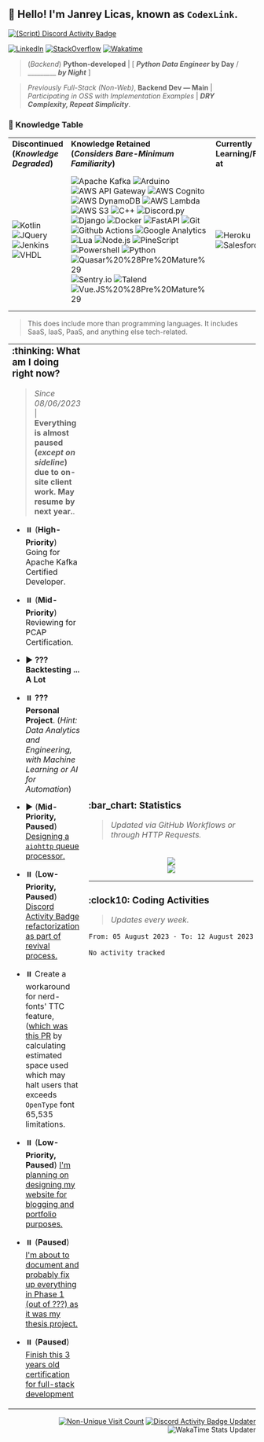 ## 👋 Hello! I'm Janrey Licas, known as `CodexLink`.

[![(Script) Discord Activity Badge](https://badgen.net/badge/Playing%20Game/BattleBit%20Remastered%2C%2029%20minutes%20elapsed.?color=61d800&labelColor=00cd90&icon=discord)](https://github.com/CodexLink/CodexLink)

[![LinkedIn](https://img.shields.io/badge/-My%20LinkedIn-00979D?style=flat&logo=linkedin)](https://linkedin.com/in/CodexLink)
[![StackOverflow](https://img.shields.io/badge/-StackOverflow-F58025?style=flat&logo=stackoverflow&logoColor=white)](https://stackoverflow.com/users/5353223/codexlink)
[![Wakatime](https://wakatime.com/badge/user/b3774db8-dd9f-4205-a646-ef6d27645187.svg)](https://wakatime.com/@b3774db8-dd9f-4205-a646-ef6d27645187)

> (_Backend_) **Python-developed** | [ **_Python Data Engineer_ by Day** / _________ **_by Night_** ]

> _Previously Full-Stack (Non-Web)_, **Backend Dev — Main** | _Participating in OSS with Implementation Examples_ | _**DRY Complexity, Repeat Simplicity**_.

### :scroll: Knowledge Table

<table align="center">
  <tr>
    <td>
      <b>Discontinued<br />(<i>Knowledge Degraded</i>)</b>
    </td>
    <td>
      <b>Knowledge Retained<br />(<i>Considers Bare-Minimum Familiarity</i>)</b>
    </td>
    <td>
      <b>Currently Learning/Focusing at</b>
    </td>
    <td>
      <b>Halted</b>
    </td>
  </tr>
  <tr>
    <td>
      <img alt="Kotlin" src="https://img.shields.io/badge/-Kotlin%20%28Pre%20Mature%29-7F52FF?style=flat&logo=kotlin&logoColor=white"/>
      <img alt="JQuery" src="https://img.shields.io/badge/-JQuery-0769AD?style=flat&logo=jquery&logoColor=white"/>
      <img alt="Jenkins" src="https://img.shields.io/badge/-Jenkins%20%28Pre%20Mature%29-D24939?style=flat&logo=jenkins&logoColor=white"/>
      <img alt="VHDL" src="https://img.shields.io/badge/-VHDL-46A2F1?style=flat&logoColor=white"/>
    </td>
    <td>
        <img alt="Apache Kafka" src="https://img.shields.io/badge/-Apache%20Kafka-231F20?style=flat&logo=apachekafka&logoColor=white"/>
        <img alt="Arduino" src="https://img.shields.io/badge/-Arduino-00979D?style=flat&logo=arduino&logoColor=white"/>
        <img alt="AWS API Gateway" src="https://img.shields.io/badge/-AWS%20API%20Gateway-FF4F8B?style=flat&logo=amazonapigateway&logoColor=white"/>
        <img alt="AWS Cognito" src="https://img.shields.io/badge/-AWS%20Cognito-FF4F8B?style=flat&logo=amazonaws&logoColor=white"/>
        <img alt="AWS DynamoDB" src="https://img.shields.io/badge/-AWS%20DynamoDB-4053D6?style=flat&logo=amazondynamodb&logoColor=white"/>
        <img alt="AWS Lambda" src="https://img.shields.io/badge/-AWS%20Lambda-FF9900?style=flat&logo=awslambda&logoColor=white"/>
        <img alt="AWS S3" src="https://img.shields.io/badge/-AWS%20S3-569A31?style=flat&logo=amazons3&logoColor=white"/>
        <img alt="C++" src="https://img.shields.io/badge/-C%2B%2B-00599C?style=flat-&logo=c%2B%2B&logoColor=white"/>
        <img alt="Discord.py" src="https://img.shields.io/badge/-Discord.py-7289DA?style=flat&logo=discord&logoColor=white"/>
        <img alt="Django" src="https://img.shields.io/badge/-Django-092E20?style=flat&logo=django&logoColor=white"/>
        <img alt="Docker" src="https://img.shields.io/badge/-Docker-46A2F1?style=flat&logo=docker&logoColor=white"/>
        <img alt="FastAPI" src="https://img.shields.io/badge/FastAPI-009688?logo=fastapi&logoColor=white&style=flat"/>
        <img alt="Git" src="https://img.shields.io/badge/-Git-F05032?style=flat&logo=git&logoColor=white"/>
        <img alt="Github Actions" src="https://img.shields.io/badge/-Github Actions-2088FF?style=flat&logo=git&logoColor=white"/>
        <img alt="Google Analytics" src="https://img.shields.io/badge/-Google Analytics-E37400?style=flat&logo=google-analytics&logoColor=white"/>
        <img alt="Lua" src="https://img.shields.io/badge/Lua-2C2D72?logo=lua&logoColor=white&style=flat"/>
        <img alt="Node.js" src="https://img.shields.io/badge/Node.js-339933?logo=node.js&logoColor=white&style=flat"/>
        <img alt="PineScript" src="https://img.shields.io/badge/TradingView-PineScript-69F0AE?&style=flat"/>
        <img alt="Powershell" src="https://img.shields.io/badge/Powershell-5391FE?logo=powershell&logoColor=white&style=flat"/>
        <img alt="Python" src="https://img.shields.io/badge/-Python-33776AB?style=flat&logo=python&logoColor=white"/>
        <img alt="Quasar%20%28Pre%20Mature%29" src="https://img.shields.io/badge/Quasar-1976E2?logo=quasar&logoColor=white&style=flat"/>
        <img alt="Sentry.io" src="https://img.shields.io/badge/-Sentry.io-362D59?style=flat&logo=sentry&logoColor=white"/>
        <img alt="Talend" src="https://img.shields.io/badge/-Talend-FF6D70?style=flat&logo=talend&logoColor=white"/>
        <img alt="Vue.JS%20%28Pre%20Mature%29" src="https://img.shields.io/badge/Vue.JS-4FC08D?logo=vue.js&logoColor=white&style=flat"/>
    </td>
    <td>
        <img alt="Heroku" src="https://img.shields.io/badge/Heroku-430098?style=flat&logo=heroku&logoColor=white"/>
        <img alt="Salesforce" src="https://img.shields.io/badge/Salesforce-00A1E0?style=flat&logo=salesforce&logoColor=white"/>
    </td>
    <td>
        <img alt="Apache Kafka" src="https://img.shields.io/badge/-Apache%20Kafka-231F20?style=flat&logo=apachekafka&logoColor=white"/>
        <img alt="AWS CloudFormation" src="https://img.shields.io/badge/-AWS%20CloudFormation-FF4F8B?style=flat&logo=amazonaws&logoColor=white"/>
        <img alt="C++ (Modern)" src="https://img.shields.io/badge/-Modern%20C%2B%2B-00599C?style=flat-&logo=c%2B%2B&logoColor=white"/>
        <img alt="Firebase" src="https://img.shields.io/badge/Firebase-FFCA28?logo=firebase&logoColor=black&style=flat"/>
        <img alt="Flutter" src="https://img.shields.io/badge/Flutter-02569B?logo=flutter&logoColor=white&style=flat"/>
        <img alt="GraphQL" src="https://img.shields.io/badge/-GraphQL-E10098?style=flat&logo=graphql&logoColor=white"/>
        <img alt="Kubernetes" src="https://img.shields.io/badge/-Kubernetes-32CCE5?style=flat&logo=kubernetes&logoColor=white"/>
        <img alt="MUI" src="https://img.shields.io/badge/MUI-007FFF?logo=mui&logoColor=white&style=flat"/>
        <img alt="React" src="https://img.shields.io/badge/React-45B8D8?logo=react&logoColor=white&style=flat"/>
        <img alt="Rust" src="https://img.shields.io/badge/-Rust-000000?style=flat&logo=rust&logoColor=white"/>
        <img alt="Starlette" src="https://img.shields.io/badge/-Starlette-FFEA00?style=flat&logoColor=white"/>
        <img alt="TypeScript" src="https://img.shields.io/badge/TypeScript-3178C6?logo=typescript&logoColor=white&style=flat"/>
    </td>
  </tr>
</table>

> This does include more than programming languages. It includes SaaS, IaaS, PaaS, and anything else tech-related.

<div>
<table>
  <tr>
    <td>  
    <h3 style="margin-top: 0 !important">:thinking: What am I doing right now?</h3>

> _Since 08/06/2023_ | **Everything is almost paused (_except on sideline_) due to on-site client work. May resume by next year.**.

* :pause_button: (**High-Priority**) Going for Apache Kafka Certified Developer.

* :pause_button: (**Mid-Priority**) Reviewing for PCAP Certification.

* :arrow_forward: **??? Backtesting ... A Lot**

* :pause_button: **??? Personal Project**. (_Hint: Data Analytics and Engineering, with Machine Learning or AI for Automation_)

* :arrow_forward: (**Mid-Priority, Paused**) [Designing a `aiohttp` queue processor.](https://github.com/CodexLink/aiohttp-queue-wrapper)

* :pause_button: (**Low-Priority, Paused**) [Discord Activity Badge refactorization as part of revival process.](https://github.com/CodexLink/discord-activity-badge)

* :pause_button: Create a workaround for nerd-fonts' TTC feature, ([which was this PR](https://github.com/ryanoasis/nerd-fonts/pull/783) by calculating estimated space used which may halt users that exceeds `OpenType` font 65,535 limitations.

* :pause_button: (**Low-Priority, Paused**) [I'm planning on designing my website for blogging and portfolio purposes.](https://github.com/CodexLink/codexlink.github.io)

* :pause_button: (**Paused**) [I'm about to document and probably fix up everything in Phase 1 (out of ???) as it was my thesis project.](https://github.com/CodexLink/folioblocks)

* :pause_button: (**Paused**) [Finish this 3 years old certification for full-stack development](https://github.com/CodexLink/VueJS_ECommerce)
    </td>
    <td>
      <h3>:bar_chart: Statistics</h3>
      <blockquote><i>Updated via GitHub Workflows or through HTTP Requests.</i></blockquote>
      <div align="center">
        <br />
        <img src="https://github-readme-stats.vercel.app/api/top-langs/?username=CodexLink"/>
        <br />
        <img src="https://github-readme-stats.vercel.app/api?username=CodexLink&show_icons=true&theme=synthwave&include_all_commits=true&count_private=true&line_height=20" />
      </div>
<hr />
<h3>:clock10: Coding Activities</h3>
<blockquote><i>Updates every week.</i></blockquote>
<!--START_SECTION:waka-->

```txt
From: 05 August 2023 - To: 12 August 2023

No activity tracked
```

<!--END_SECTION:waka-->
  </td>
  </tr>
</table>
  
<div align="right">

[![Non-Unique Visit Count](https://komarev.com/ghpvc/?username=CodexLink&label=Visitor%20Profile%20Count&color=blueviolet)](https://github.com/antonkomarev/github-profile-views-counter)
[![Discord Activity Badge Updater](https://github.com/CodexLink/CodexLink/actions/workflows/DiscordBadge.yml/badge.svg?branch=latest)](https://github.com/CodexLink/CodexLink/actions/workflows/DiscordBadge.yml)
![WakaTime Stats Updater](https://github.com/CodexLink/CodexLink/workflows/WakaTime%20Stats%20Updater/badge.svg)

</div>
